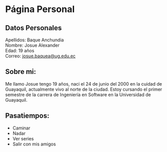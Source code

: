 
# Página Personal

## Datos Personales
Apellidos: Baque Anchundia   
Nombre: Josue Alexander   
Edad: 19 años    
Correo: josue.baquea@ug.edu.ec    
## Sobre mi:
Me llamo Josue tengo 19 años, naci el 24 de junio del 2000 en la cuidad de Guayaquil, actualmente vivo al norte de la ciudad.
Estoy cursando el primer semestre de la carrera de Ingeniería en Software en la Universidad de Guayaquil.
## Pasatiempos:
- Caminar 
- Nadar
- Ver series
- Salir con mis amigos

